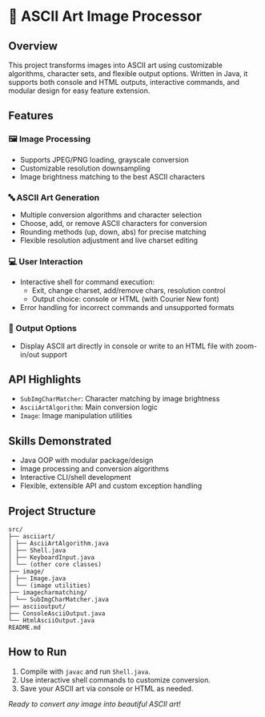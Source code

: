 # 🎨 ASCII Art Image Processor

## Overview
This project transforms images into ASCII art using customizable algorithms, character sets, and flexible output options. Written in Java, it supports both console and HTML outputs, interactive commands, and modular design for easy feature extension.

## Features

### 🖼️ Image Processing
- Supports JPEG/PNG loading, grayscale conversion
- Customizable resolution downsampling
- Image brightness matching to the best ASCII characters

### 🔤 ASCII Art Generation
- Multiple conversion algorithms and character selection
- Choose, add, or remove ASCII characters for conversion
- Rounding methods (up, down, abs) for precise matching
- Flexible resolution adjustment and live charset editing

### 💻 User Interaction
- Interactive shell for command execution:
  - Exit, change charset, add/remove chars, resolution control
  - Output choice: console or HTML (with Courier New font)
- Error handling for incorrect commands and unsupported formats

### 📝 Output Options
- Display ASCII art directly in console or write to an HTML file with zoom-in/out support

## API Highlights
- `SubImgCharMatcher`: Character matching by image brightness
- `AsciiArtAlgorithm`: Main conversion logic
- `Image`: Image manipulation utilities

## Skills Demonstrated
- Java OOP with modular package/design
- Image processing and conversion algorithms
- Interactive CLI/shell development
- Flexible, extensible API and custom exception handling

## Project Structure
```
src/
├── asciiart/
│ ├── AsciiArtAlgorithm.java
│ ├── Shell.java
│ ├── KeyboardInput.java
│ └── (other core classes)
├── image/
│ ├── Image.java
│ └── (image utilities)
├── imagecharmatching/
│ └── SubImgCharMatcher.java
├── asciioutput/
├── ConsoleAsciiOutput.java
└── HtmlAsciiOutput.java
README.md
```
## How to Run

1. Compile with `javac` and run `Shell.java`.
2. Use interactive shell commands to customize conversion.
3. Save your ASCII art via console or HTML as needed.



*Ready to convert any image into beautiful ASCII art!*
